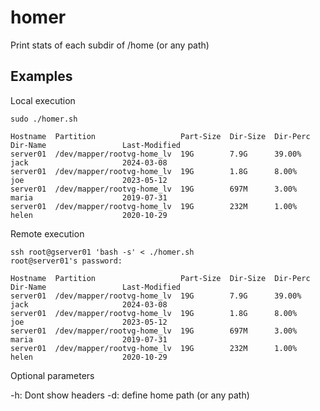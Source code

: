 # homer
Print stats of each subdir of /home (or any path)

## Examples
Local execution

```
sudo ./homer.sh

Hostname  Partition                   Part-Size  Dir-Size  Dir-Perc  Dir-Name                 Last-Modified
server01  /dev/mapper/rootvg-home_lv  19G        7.9G      39.00%    jack                     2024-03-08
server01  /dev/mapper/rootvg-home_lv  19G        1.8G      8.00%     joe                      2023-05-12
server01  /dev/mapper/rootvg-home_lv  19G        697M      3.00%     maria                    2019-07-31
server01  /dev/mapper/rootvg-home_lv  19G        232M      1.00%     helen                    2020-10-29
```

Remote execution

```
ssh root@gserver01 'bash -s' < ./homer.sh
root@server01's password:

Hostname  Partition                   Part-Size  Dir-Size  Dir-Perc  Dir-Name                 Last-Modified
server01  /dev/mapper/rootvg-home_lv  19G        7.9G      39.00%    jack                     2024-03-08
server01  /dev/mapper/rootvg-home_lv  19G        1.8G      8.00%     joe                      2023-05-12
server01  /dev/mapper/rootvg-home_lv  19G        697M      3.00%     maria                    2019-07-31
server01  /dev/mapper/rootvg-home_lv  19G        232M      1.00%     helen                    2020-10-29
```

Optional parameters

-h: Dont show headers
-d: define home path (or any path)
